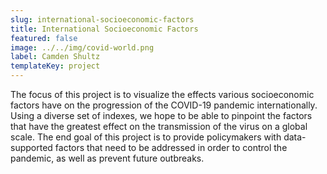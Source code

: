 ```yaml
---
slug: international-socioeconomic-factors
title: International Socioeconomic Factors
featured: false
image: ../../img/covid-world.png
label: Camden Shultz
templateKey: project
---
```

The focus of this project is to visualize the effects various socioeconomic factors have on the progression of the COVID-19 pandemic internationally. Using a diverse set of indexes, we hope to be able to pinpoint the factors that have the greatest effect on the transmission of the virus on a global scale. The end goal of this project is to provide policymakers with data-supported factors that need to be addressed in order to control the pandemic, as well as prevent future outbreaks.